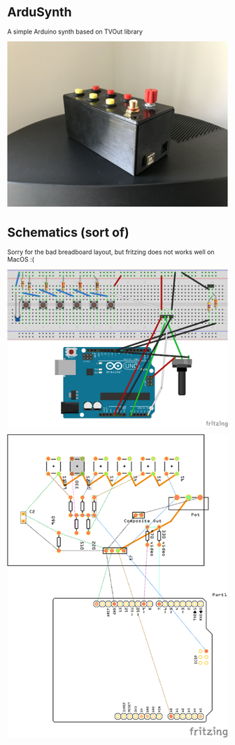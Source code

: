 # ArduSynth
A simple Arduino synth based on TVOut library

![Picture](https://raw.githubusercontent.com/esnho/ArduSynth/master/IMG_4497.jpg)

# Schematics (sort of)

Sorry for the bad breadboard layout, but fritzing does not works well on MacOS :(

![Breadboard](https://raw.githubusercontent.com/esnho/ArduSynth/master/Schematicts/schematics_bb.png)

![Breadboard](https://raw.githubusercontent.com/esnho/ArduSynth/master/Schematicts/schematics_pcb.png)

